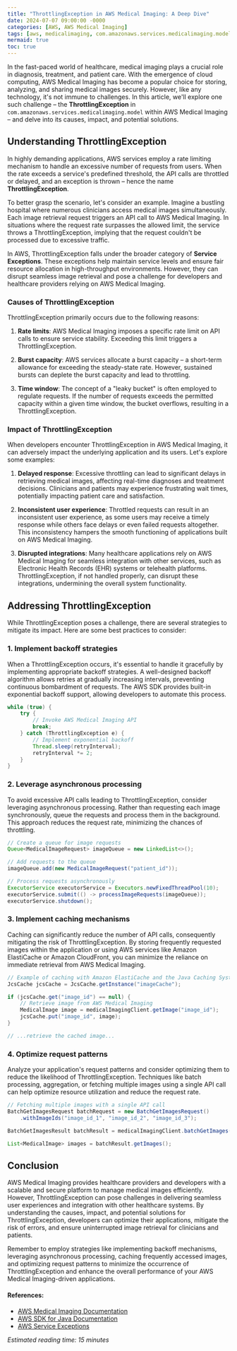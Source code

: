 ```yaml
---
title: "ThrottlingException in AWS Medical Imaging: A Deep Dive"
date: 2024-07-07 09:00:00 -0000
categories: [AWS, AWS Medical Imaging]
tags: [aws, medicalimaging, com.amazonaws.services.medicalimaging.model]
mermaid: true
toc: true
---
```



In the fast-paced world of healthcare, medical imaging plays a crucial role in diagnosis, treatment, and patient care. With the emergence of cloud computing, AWS Medical Imaging has become a popular choice for storing, analyzing, and sharing medical images securely. However, like any technology, it's not immune to challenges. In this article, we'll explore one such challenge – the **ThrottlingException** in `com.amazonaws.services.medicalimaging.model` within AWS Medical Imaging – and delve into its causes, impact, and potential solutions.

## Understanding ThrottlingException

In highly demanding applications, AWS services employ a rate limiting mechanism to handle an excessive number of requests from users. When the rate exceeds a service's predefined threshold, the API calls are throttled or delayed, and an exception is thrown – hence the name **ThrottlingException**.

To better grasp the scenario, let's consider an example. Imagine a bustling hospital where numerous clinicians access medical images simultaneously. Each image retrieval request triggers an API call to AWS Medical Imaging. In situations where the request rate surpasses the allowed limit, the service throws a ThrottlingException, implying that the request couldn't be processed due to excessive traffic.

In AWS, ThrottlingException falls under the broader category of **Service Exceptions**. These exceptions help maintain service levels and ensure fair resource allocation in high-throughput environments. However, they can disrupt seamless image retrieval and pose a challenge for developers and healthcare providers relying on AWS Medical Imaging.

### Causes of ThrottlingException

ThrottlingException primarily occurs due to the following reasons:

1. **Rate limits**: AWS Medical Imaging imposes a specific rate limit on API calls to ensure service stability. Exceeding this limit triggers a ThrottlingException.

2. **Burst capacity**: AWS services allocate a burst capacity – a short-term allowance for exceeding the steady-state rate. However, sustained bursts can deplete the burst capacity and lead to throttling.

3. **Time window**: The concept of a "leaky bucket" is often employed to regulate requests. If the number of requests exceeds the permitted capacity within a given time window, the bucket overflows, resulting in a ThrottlingException.

### Impact of ThrottlingException

When developers encounter ThrottlingException in AWS Medical Imaging, it can adversely impact the underlying application and its users. Let's explore some examples:

1. **Delayed response**: Excessive throttling can lead to significant delays in retrieving medical images, affecting real-time diagnoses and treatment decisions. Clinicians and patients may experience frustrating wait times, potentially impacting patient care and satisfaction.

2. **Inconsistent user experience**: Throttled requests can result in an inconsistent user experience, as some users may receive a timely response while others face delays or even failed requests altogether. This inconsistency hampers the smooth functioning of applications built on AWS Medical Imaging.

3. **Disrupted integrations**: Many healthcare applications rely on AWS Medical Imaging for seamless integration with other services, such as Electronic Health Records (EHR) systems or telehealth platforms. ThrottlingException, if not handled properly, can disrupt these integrations, undermining the overall system functionality.

## Addressing ThrottlingException

While ThrottlingException poses a challenge, there are several strategies to mitigate its impact. Here are some best practices to consider:

### 1. Implement backoff strategies

When a ThrottlingException occurs, it's essential to handle it gracefully by implementing appropriate backoff strategies. A well-designed backoff algorithm allows retries at gradually increasing intervals, preventing continuous bombardment of requests. The AWS SDK provides built-in exponential backoff support, allowing developers to automate this process.

```java
while (true) {
    try {
        // Invoke AWS Medical Imaging API
        break;
    } catch (ThrottlingException e) {
        // Implement exponential backoff
        Thread.sleep(retryInterval);
        retryInterval *= 2;
    }
}
```

### 2. Leverage asynchronous processing

To avoid excessive API calls leading to ThrottlingException, consider leveraging asynchronous processing. Rather than requesting each image synchronously, queue the requests and process them in the background. This approach reduces the request rate, minimizing the chances of throttling.

```java
// Create a queue for image requests
Queue<MedicalImageRequest> imageQueue = new LinkedList<>();

// Add requests to the queue
imageQueue.add(new MedicalImageRequest("patient_id"));

// Process requests asynchronously
ExecutorService executorService = Executors.newFixedThreadPool(10);
executorService.submit(() -> processImageRequests(imageQueue));
executorService.shutdown();
```

### 3. Implement caching mechanisms

Caching can significantly reduce the number of API calls, consequently mitigating the risk of ThrottlingException. By storing frequently requested images within the application or using AWS services like Amazon ElastiCache or Amazon CloudFront, you can minimize the reliance on immediate retrieval from AWS Medical Imaging.

```java
// Example of caching with Amazon ElastiCache and the Java Caching System (JCS)
JcsCache jcsCache = JcsCache.getInstance("imageCache");

if (jcsCache.get("image_id") == null) {
    // Retrieve image from AWS Medical Imaging
    MedicalImage image = medicalImagingClient.getImage("image_id");
    jcsCache.put("image_id", image);
}

// ...retrieve the cached image...
```

### 4. Optimize request patterns

Analyze your application's request patterns and consider optimizing them to reduce the likelihood of ThrottlingException. Techniques like batch processing, aggregation, or fetching multiple images using a single API call can help optimize resource utilization and reduce the request rate.

```java
// Fetching multiple images with a single API call
BatchGetImagesRequest batchRequest = new BatchGetImagesRequest()
    .withImageIds("image_id_1", "image_id_2", "image_id_3");

BatchGetImagesResult batchResult = medicalImagingClient.batchGetImages(batchRequest);

List<MedicalImage> images = batchResult.getImages();
```

## Conclusion

AWS Medical Imaging provides healthcare providers and developers with a scalable and secure platform to manage medical images efficiently. However, ThrottlingException can pose challenges in delivering seamless user experiences and integration with other healthcare systems. By understanding the causes, impact, and potential solutions for ThrottlingException, developers can optimize their applications, mitigate the risk of errors, and ensure uninterrupted image retrieval for clinicians and patients.

Remember to employ strategies like implementing backoff mechanisms, leveraging asynchronous processing, caching frequently accessed images, and optimizing request patterns to minimize the occurrence of ThrottlingException and enhance the overall performance of your AWS Medical Imaging-driven applications.

#### References:

- [AWS Medical Imaging Documentation](https://docs.aws.amazon.com/medical-imaging/)
- [AWS SDK for Java Documentation](https://docs.aws.amazon.com/sdk-for-java/)
- [AWS Service Exceptions](https://docs.aws.amazon.com/general/latest/gr/api-retries.html)

*Estimated reading time: 15 minutes*
